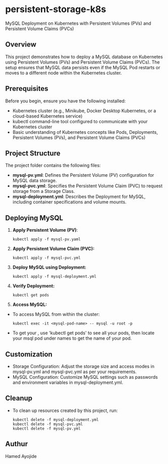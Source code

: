# persistent-storage-k8s
 MySQL Deployment on Kubernetes with Persistent Volumes (PVs) and Persistent Volume Claims (PVCs)

## Overview

This project demonstrates how to deploy a MySQL database on Kubernetes using Persistent Volumes (PVs) and Persistent Volume Claims (PVCs). The setup ensures that MySQL data persists even if the MySQL Pod restarts or moves to a different node within the Kubernetes cluster.

## Prerequisites

Before you begin, ensure you have the following installed:

- Kubernetes cluster (e.g., Minikube, Docker Desktop Kubernetes, or a cloud-based Kubernetes service)
- kubectl command-line tool configured to communicate with your Kubernetes cluster
- Basic understanding of Kubernetes concepts like Pods, Deployments, Persistent Volumes (PVs), and Persistent Volume Claims (PVCs)

## Project Structure

The project folder contains the following files:

- **mysql-pv.yml**: Defines the Persistent Volume (PV) configuration for MySQL data storage.
- **mysql-pvc.yml**: Specifies the Persistent Volume Claim (PVC) to request storage from a Storage Class.
- **mysql-deployment.yml**: Describes the Deployment for MySQL, including container specifications and volume mounts.

## Deploying MySQL

1. **Apply Persistent Volume (PV)**:
   ```
   kubectl apply -f mysql-pv.yaml

   ```
2. **Apply Persistent Volume Claim (PVC):**
   ```
   kubectl apply -f mysql-pvc.yml

   ```
3. **Deploy MySQL using Deployment:**
   ```
   kubectl apply -f mysql-deployment.yml

   ```
4. **Verify Deployment:**
   ```
   kubectl get pods

   ```
5. **Access MySQL:**

- To access MySQL from within the cluster:
  ```
  kubectl exec -it <mysql-pod-name> -- mysql -u root -p

  ```
- To get your <msql-pod-name>, use 'kubectl get pods' to see all your pods, then locate your msql pod under names to get the name of your pod.
## Customization

- Storage Configuration: Adjust the storage size and access modes in mysql-pv.yml and mysql-pvc.yml as per your requirements.
- MySQL Configuration: Customize MySQL settings such as passwords and environment variables in mysql-deployment.yml.

## Cleanup
- To clean up resources created by this project, run:
  ```
  kubectl delete -f mysql-deployment.yml
  kubectl delete -f mysql-pvc.yml
  kubectl delete -f mysql-pv.yml

  ```
## Authur
Hamed Ayojide
